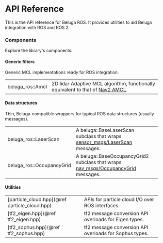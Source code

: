 # API Reference

This is the API reference for Beluga ROS. It provides utilities to aid Beluga integration with ROS and ROS 2.

### Components

Explore the library's components:

#### Generic filters

Generic MCL implementations ready for ROS integration.

| | |
|-|-|
| beluga_ros::Amcl | 2D lidar Adaptive MCL algorithm, functionally equivalent to that of [Nav2 AMCL](https://index.ros.org/p/nav2_amcl). |

#### Data structures

Thin, Beluga-compatible wrappers for typical ROS data structures (usually messages).

| | |
|-|-|
| beluga_ros::LaserScan | A beluga::BaseLaserScan subclass that wraps [sensor_msgs/LaserScan](https://docs.ros.org/en/noetic/api/sensor_msgs/html/msg/LaserScan.html) messages. |
| beluga_ros::OccupancyGrid | A beluga::BaseOccupancyGrid2 subclass that wraps [nav_msgs/OccupancyGrid](https://docs.ros.org/en/noetic/api/nav_msgs/html/msg/OccupancyGrid.html) messages. |

#### Utilities

| | |
|-|-|
| [particle_cloud.hpp](@ref particle_cloud.hpp) | APIs for particle cloud I/O over ROS interfaces. |
| [tf2_eigen.hpp](@ref tf2_eigen.hpp) | tf2 message conversion API overloads for Eigen types. |
| [tf2_sophus.hpp](@ref tf2_sophus.hpp) | tf2 message conversion API overloads for Sophus types. |
